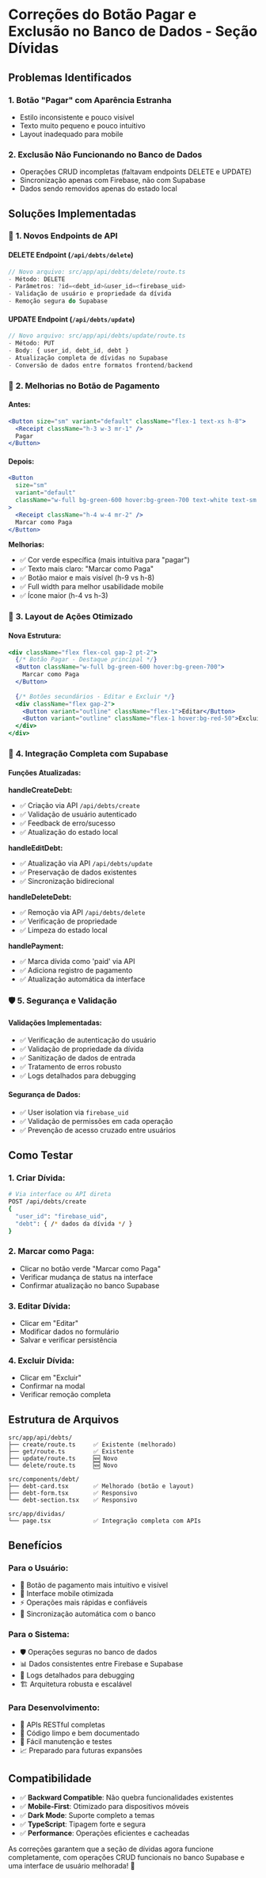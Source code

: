 # Correções do Botão Pagar e Exclusão no Banco de Dados - Seção Dívidas

## Problemas Identificados

### 1. **Botão "Pagar" com Aparência Estranha**
- Estilo inconsistente e pouco visível
- Texto muito pequeno e pouco intuitivo
- Layout inadequado para mobile

### 2. **Exclusão Não Funcionando no Banco de Dados**
- Operações CRUD incompletas (faltavam endpoints DELETE e UPDATE)
- Sincronização apenas com Firebase, não com Supabase
- Dados sendo removidos apenas do estado local

## Soluções Implementadas

### 🔧 **1. Novos Endpoints de API**

#### **DELETE Endpoint** (`/api/debts/delete`)
```typescript
// Novo arquivo: src/app/api/debts/delete/route.ts
- Método: DELETE
- Parâmetros: ?id=<debt_id>&user_id=<firebase_uid>
- Validação de usuário e propriedade da dívida
- Remoção segura do Supabase
```

#### **UPDATE Endpoint** (`/api/debts/update`)
```typescript
// Novo arquivo: src/app/api/debts/update/route.ts
- Método: PUT
- Body: { user_id, debt_id, debt }
- Atualização completa de dívidas no Supabase
- Conversão de dados entre formatos frontend/backend
```

### 🎨 **2. Melhorias no Botão de Pagamento**

#### **Antes:**
```jsx
<Button size="sm" variant="default" className="flex-1 text-xs h-8">
  <Receipt className="h-3 w-3 mr-1" />
  Pagar
</Button>
```

#### **Depois:**
```jsx
<Button 
  size="sm" 
  variant="default" 
  className="w-full bg-green-600 hover:bg-green-700 text-white text-sm h-9 font-medium"
>
  <Receipt className="h-4 w-4 mr-2" />
  Marcar como Paga
</Button>
```

**Melhorias:**
- ✅ Cor verde específica (mais intuitiva para "pagar")
- ✅ Texto mais claro: "Marcar como Paga"
- ✅ Botão maior e mais visível (h-9 vs h-8)
- ✅ Full width para melhor usabilidade mobile
- ✅ Ícone maior (h-4 vs h-3)

### 📱 **3. Layout de Ações Otimizado**

#### **Nova Estrutura:**
```jsx
<div className="flex flex-col gap-2 pt-2">
  {/* Botão Pagar - Destaque principal */}
  <Button className="w-full bg-green-600 hover:bg-green-700">
    Marcar como Paga
  </Button>
  
  {/* Botões secundários - Editar e Excluir */}
  <div className="flex gap-2">
    <Button variant="outline" className="flex-1">Editar</Button>
    <Button variant="outline" className="flex-1 hover:bg-red-50">Excluir</Button>
  </div>
</div>
```

### 🔄 **4. Integração Completa com Supabase**

#### **Funções Atualizadas:**

**handleCreateDebt:**
- ✅ Criação via API `/api/debts/create`
- ✅ Validação de usuário autenticado
- ✅ Feedback de erro/sucesso
- ✅ Atualização do estado local

**handleEditDebt:**
- ✅ Atualização via API `/api/debts/update`
- ✅ Preservação de dados existentes
- ✅ Sincronização bidirecional

**handleDeleteDebt:**
- ✅ Remoção via API `/api/debts/delete`
- ✅ Verificação de propriedade
- ✅ Limpeza do estado local

**handlePayment:**
- ✅ Marca dívida como 'paid' via API
- ✅ Adiciona registro de pagamento
- ✅ Atualização automática da interface

### 🛡️ **5. Segurança e Validação**

#### **Validações Implementadas:**
- ✅ Verificação de autenticação do usuário
- ✅ Validação de propriedade da dívida
- ✅ Sanitização de dados de entrada
- ✅ Tratamento de erros robusto
- ✅ Logs detalhados para debugging

#### **Segurança de Dados:**
- ✅ User isolation via `firebase_uid`
- ✅ Validação de permissões em cada operação
- ✅ Prevenção de acesso cruzado entre usuários

## Como Testar

### **1. Criar Dívida:**
```bash
# Via interface ou API direta
POST /api/debts/create
{
  "user_id": "firebase_uid",
  "debt": { /* dados da dívida */ }
}
```

### **2. Marcar como Paga:**
- Clicar no botão verde "Marcar como Paga"
- Verificar mudança de status na interface
- Confirmar atualização no banco Supabase

### **3. Editar Dívida:**
- Clicar em "Editar"
- Modificar dados no formulário
- Salvar e verificar persistência

### **4. Excluir Dívida:**
- Clicar em "Excluir"
- Confirmar na modal
- Verificar remoção completa

## Estrutura de Arquivos

```
src/app/api/debts/
├── create/route.ts     ✅ Existente (melhorado)
├── get/route.ts        ✅ Existente
├── update/route.ts     🆕 Novo
└── delete/route.ts     🆕 Novo

src/components/debt/
├── debt-card.tsx       ✅ Melhorado (botão e layout)
├── debt-form.tsx       ✅ Responsivo
└── debt-section.tsx    ✅ Responsivo

src/app/dividas/
└── page.tsx            ✅ Integração completa com APIs
```

## Benefícios

### **Para o Usuário:**
- 🎯 Botão de pagamento mais intuitivo e visível
- 📱 Interface mobile otimizada
- ⚡ Operações mais rápidas e confiáveis
- 🔄 Sincronização automática com o banco

### **Para o Sistema:**
- 🛡️ Operações seguras no banco de dados
- 📊 Dados consistentes entre Firebase e Supabase
- 🐛 Logs detalhados para debugging
- 🏗️ Arquitetura robusta e escalável

### **Para Desenvolvimento:**
- 🔧 APIs RESTful completas
- 📝 Código limpo e bem documentado
- 🧪 Fácil manutenção e testes
- 📈 Preparado para futuras expansões

## Compatibilidade

- ✅ **Backward Compatible**: Não quebra funcionalidades existentes
- ✅ **Mobile-First**: Otimizado para dispositivos móveis
- ✅ **Dark Mode**: Suporte completo a temas
- ✅ **TypeScript**: Tipagem forte e segura
- ✅ **Performance**: Operações eficientes e cacheadas

As correções garantem que a seção de dívidas agora funcione completamente, com operações CRUD funcionais no banco Supabase e uma interface de usuário melhorada! 🚀